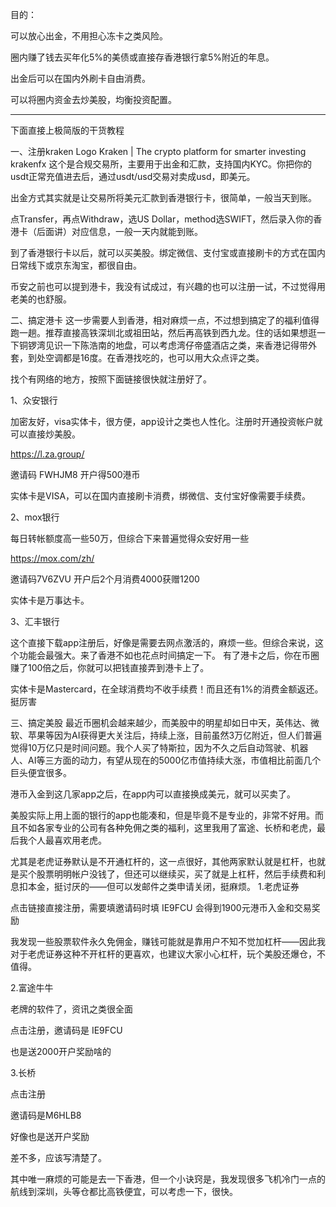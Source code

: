 目的：

可以放心出金，不用担心冻卡之类风险。

圈内赚了钱去买年化5%的美债或直接存香港银行拿5%附近的年息。

出金后可以在国内外刷卡自由消费。

可以将圈内资金去炒美股，均衡投资配置。

***

下面直接上极简版的干货教程

一、注册kraken
Logo
Kraken | The crypto platform for smarter investing
krakenfx
这个是合规交易所，主要用于出金和汇款，支持国内KYC。你把你的usdt正常充值进去后，通过usdt/usd交易对卖成usd，即美元。

出金方式其实就是让交易所将美元汇款到香港银行卡，很简单，一般当天到账。

点Transfer，再点Withdraw，选US Dollar，method选SWIFT，然后录入你的香港卡（后面讲）对应信息，一般一天内就能到账。

到了香港银行卡以后，就可以买美股。绑定微信、支付宝或直接刷卡的方式在国内日常线下或京东淘宝，都很自由。

币安之前也可以提到港卡，我没有试成过，有兴趣的也可以注册一试，不过觉得用老美的也舒服。


二、搞定港卡
这一步需要人到香港，相对麻烦一点，不过想到搞定了的福利值得跑一趟。推荐直接高铁深圳北或祖田站，然后再高铁到西九龙。住的话如果想逛一下铜锣湾见识一下陈浩南的地盘，可以考虑湾仔帝盛酒店之类，来香港记得带外套，到处空调都是16度。在香港找吃的，也可以用大众点评之类。

找个有网络的地方，按照下面链接很快就注册好了。

1、众安银行

加密友好，visa实体卡，很方便，app设计之类也人性化。注册时开通投资帐户就可以直接炒美股。

https://l.za.group/

邀请码 FWHJM8 开户得500港币

实体卡是VISA，可以在国内直接刷卡消费，绑微信、支付宝好像需要手续费。

2、mox银行

每日转帐额度高一些50万，但综合下来普遍觉得众安好用一些

https://mox.com/zh/

邀请码7V6ZVU 开户后2个月消费4000获赠1200

实体卡是万事达卡。

3、汇丰银行

这个直接下载app注册后，好像是需要去网点激活的，麻烦一些。但综合来说，这个功能会最强大。来了香港不如也花点时间搞定一下。
有了港卡之后，你在币圈赚了100倍之后，你就可以把钱直接弄到港卡上了。

实体卡是Mastercard，在全球消费均不收手续费！而且还有1%的消费金额返还。挺厉害

三、搞定美股
最近币圈机会越来越少，而美股中的明星却如日中天，英伟达、微软、苹果等因为AI获得更大关注后，持续上涨，目前虽然3万亿附近，但人们普遍觉得10万亿只是时间问题。我个人买了特斯拉，因为不久之后自动驾驶、机器人、AI等三方面的动力，有望从现在的5000亿市值持续大涨，市值相比前面几个巨头便宜很多。

港币入金到这几家app之后，在app内可以直接换成美元，就可以买卖了。

美股实际上用上面的银行的app也能凑和，但是毕竟不是专业的，非常不好用。而且不如各家专业的公司有各种免佣之类的福利，这里我用了富途、长桥和老虎，最后我个人最喜欢用老虎。

尤其是老虎证券默认是不开通杠杆的，这一点很好，其他两家默认就是杠杆，也就是买个股票明明帐户没钱了，但还可以继续买，买了就是上杠杆，然后手续费和利息扣本金，挺讨厌的——但可以发邮件之类申请关闭，挺麻烦。
1.老虎证券

点击链接直接注册，需要填邀请码时填 IE9FCU 会得到1900元港币入金和交易奖励

我发现一些股票软件永久免佣金，赚钱可能就是靠用户不知不觉加杠杆——因此我对于老虎证券这种不开杠杆的更喜欢，也建议大家小心杠杆，玩个美股还爆仓，不值得。

2.富途牛牛

老牌的软件了，资讯之类很全面

点击注册，邀请码是 IE9FCU 

也是送2000开户奖励啥的


3.长桥

点击注册

邀请码是M6HLB8

好像也是送开户奖励

差不多，应该写清楚了。

其中唯一麻烦的可能是去一下香港，但一个小诀窍是，我发现很多飞机冷门一点的航线到深圳，头等仓都比高铁便宜，可以考虑一下，很快。